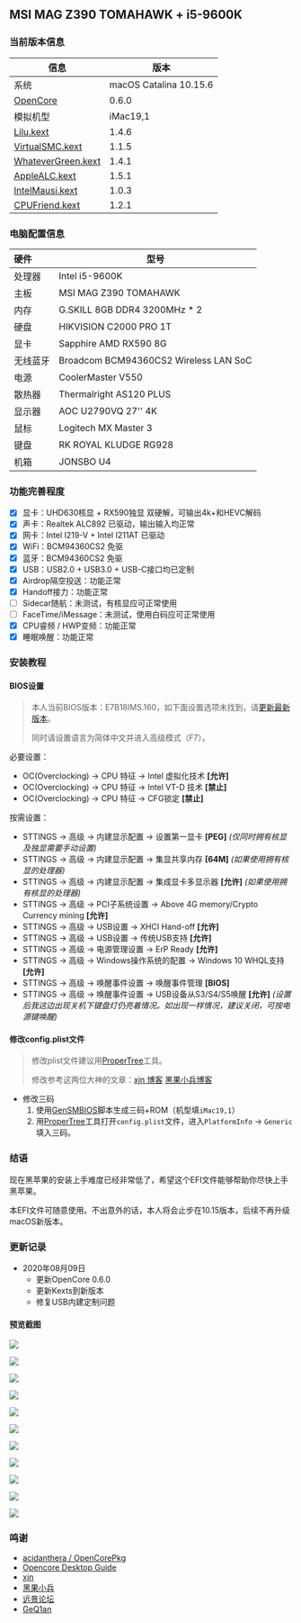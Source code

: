 ## MSI MAG Z390 TOMAHAWK + i5-9600K 

### 当前版本信息

| 信息                                                         | 版本                   |
| ------------------------------------------------------------ | ---------------------- |
| 系统                                                         | macOS Catalina 10.15.6 |
| [OpenCore](https://github.com/acidanthera/OpenCorePkg/releases) | 0.6.0                  |
| 模拟机型                                                     | iMac19,1               |
| [Lilu.kext](https://github.com/acidanthera/Lilu/releases)    | 1.4.6                  |
| [VirtualSMC.kext](https://github.com/acidanthera/VirtualSMC/releases) | 1.1.5                  |
| [WhateverGreen.kext](https://github.com/acidanthera/WhateverGreen/releases) | 1.4.1                  |
| [AppleALC.kext](https://github.com/acidanthera/AppleALC/releases) | 1.5.1                  |
| [IntelMausi.kext](https://github.com/acidanthera/IntelMausi/releases) | 1.0.3                  |
| [CPUFriend.kext](https://github.com/acidanthera/CPUFriend)   | 1.2.1                  |

### 电脑配置信息

| 硬件     | 型号                                  |
| :------- | ------------------------------------- |
| 处理器   | Intel i5-9600K                        |
| 主板     | MSI MAG Z390 TOMAHAWK                 |
| 内存     | G.SKILL 8GB DDR4 3200MHz * 2          |
| 硬盘     | HIKVISION C2000 PRO 1T                |
| 显卡     | Sapphire AMD RX590 8G                 |
| 无线蓝牙 | Broadcom BCM94360CS2 Wireless LAN SoC |
| 电源     | CoolerMaster V550                     |
| 散热器   | Thermalright AS120 PLUS               |
| 显示器   | AOC U2790VQ 27'' 4K                   |
| 鼠标     | Logitech MX Master 3                  |
| 键盘     | RK ROYAL KLUDGE RG928                 |
| 机箱     | JONSBO U4                             |

### 功能完善程度

- [x] 显卡：UHD630核显 + RX590独显 双硬解，可输出4k+和HEVC解码
- [x] 声卡：Realtek ALC892 已驱动，输出输入均正常
- [x] 网卡：Intel I219-V + Intel I211AT 已驱动
- [x] WiFi：BCM94360CS2 免驱
- [x] 蓝牙：BCM94360CS2 免驱
- [x] USB：USB2.0 + USB3.0 + USB-C接口均已定制
- [x] Airdrop隔空投送：功能正常
- [x] Handoff接力：功能正常
- [ ] Sidecar随航：未测试，有核显应可正常使用
- [ ] FaceTime/iMessage：未测试，使用白码应可正常使用
- [x] CPU睿频 / HWP变频：功能正常
- [x] 睡眠唤醒：功能正常

### 安装教程

#### BIOS设置

> 本人当前BIOS版本：E7B18IMS.160，如下面设置选项未找到，请[更新最新版本](https://cn.msi.com/Motherboard/support/MAG-Z390-TOMAHAWK)。
>
> 同时请设置语言为简体中文并进入高级模式（F7）。

必要设置：

- OC(Overclocking) -> CPU 特征 -> Intel 虚拟化技术 **[允许]**
- OC(Overclocking) -> CPU 特征 -> Intel VT-D 技术 **[禁止]**
- OC(Overclocking) -> CPU 特征 -> CFG锁定 **[禁止]**

按需设置：

- STTINGS -> 高级 -> 内建显示配置 -> 设置第一显卡 **[PEG]**  *(仅同时拥有核显及独显需要手动设置)*
- STTINGS -> 高级 -> 内建显示配置 -> 集显共享内存 **[64M]** *(如果使用拥有核显的处理器)*
- STTINGS -> 高级 -> 内建显示配置 -> 集成显卡多显示器 **[允许]** *(如果使用拥有核显的处理器)*
- STTINGS -> 高级 -> PCI子系统设置 -> Above 4G memory/Crypto Currency mining **[允许]**
- STTINGS -> 高级 -> USB设置 -> XHCI Hand-off **[允许]**
- STTINGS -> 高级 -> USB设置 -> 传统USB支持 **[允许]**
- STTINGS -> 高级 -> 电源管理设置 -> ErP Ready **[允许]**
- STTINGS -> 高级 -> Windows操作系统的配置 -> Windows 10 WHQL支持 **[允许]**
- STTINGS -> 高级 -> 唤醒事件设置 -> 唤醒事件管理 **[BIOS]**
- STTINGS -> 高级 -> 唤醒事件设置 -> USB设备从S3/S4/S5唤醒 **[允许]** *(设置后我这边出现关机下键盘灯仍亮着情况。如出现一样情况，建议关闭，可按电源键唤醒)*

#### 修改config.plist文件

> 修改plist文件建议用[ProperTree](https://github.com/corpnewt/ProperTree)工具。
>
> 修改参考这两位大神的文章：[xjn 博客](https://blog.xjn819.com/?p=543) [黑果小兵博客](https://blog.daliansky.net/OpenCore-BootLoader.html)

- 修改三码
  1. 使用[GenSMBIOS](https://github.com/corpnewt/GenSMBIOS)脚本生成三码+ROM（机型填`iMac19,1`）
  2. 用[ProperTree](https://github.com/corpnewt/ProperTree)工具打开`config.plist`文件，进入`PlatformInfo` -> `Generic ` 填入三码。

### 结语

现在黑苹果的安装上手难度已经非常低了，希望这个EFI文件能够帮助你尽快上手黑苹果。

本EFI文件可随意使用。不出意外的话，本人将会止步在10.15版本，后续不再升级macOS新版本。

### 更新记录

- 2020年08月09日
  - 更新OpenCore 0.6.0
  - 更新Kexts到新版本
  - 修复USB内建定制问题

#### 预览截图

![](./Screenshots/Screenshot01.png)

![](./Screenshots/Screenshot02.png)

![](./Screenshots/Screenshot03.png)

![](./Screenshots/Screenshot04.png)

![](./Screenshots/Screenshot05.png)

![](./Screenshots/Screenshot06.png)

![](./Screenshots/Screenshot07.png)

![](./Screenshots/Screenshot08.png)

![](./Screenshots/Screenshot09.png)

![](./Screenshots/Screenshot10.png)

![](./Screenshots/Screenshot11.png)


### 鸣谢

- [acidanthera / OpenCorePkg](https://github.com/acidanthera/OpenCorePkg)
- [Opencore Desktop Guide](https://dortania.github.io/OpenCore-Desktop-Guide/
  )
- [xjn](https://blog.xjn819.com/)
- [黑果小兵](https://blog.daliansky.net/)
- [远景论坛](http://bbs.pcbeta.com)
- [GeQ1an](https://github.com/GeQ1an/MSI-B360M-MORTAR-HACKINTOSH-OPENCORE-EFI)


